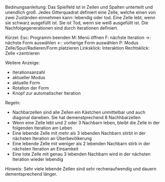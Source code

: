Bedinungsanleitung:
Das Spielfeld ist in Zeilen und Spalten unterteilt und unendlich groß. Jedes Gitterquadrat definiert eine Zelle, welche einen von zwei Zuständen einnehmen kann: lebendig oder tod.
Eine Zelle lebt, wenn sie schwarz ausgefüllt ist. Sie ist Tod, wenn sie weiß ausgefüllt ist. Die Nachfolgegenerationen sind durch Iterationen definiert.

Kürzel: 
Esc: Programm beenden
M: Menü öffnen
F: nächste Iteration
->: nächste Form auswählen
<-: vorherige Form auswählen
P: Modus Zelle/Spur/Radieren/Form platzieren
Linksklick: Interaktion
Rechtsklick: Zelle <zentrieren

Weitere Anzeige:
- Iterationsanzahl
- aktueller Modus
- aktuelle Form
- Rotation der Form
- Knopf zur automatischer Iteration


Regeln:
- Nachbarzellen sind alle Zellen ein Kästchen unmittelbar und auch diagonal daneben. Sie hat demenstprechend 8 Nachhbarzellen
- Wenn eine Zelle lebt und 2 oder 3 Nachbarn leben, bleibt die Zelle in der folgenden Iteration am Leben
- Eine lebende Zelle mit mehr als 3 lebenden Nachbarn stirbt in der nächsten Iteration an Überbevölkerung
- Eine lebende Zelle mit weniger als 2 lebenden Nachbarn stirb in der nächsten Iteration an Einsamkeit
- Eine tote Zelle mit genau 3 lebenden Nachbarn wird in der nächsten Iteration wieder lebendig


Hinweis:
Sehr viele lebende Zellen sind sehr rechenaufwendig und dauern dementsprechend länger.
